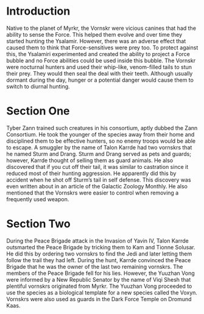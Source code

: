 # Introduction

Native to the planet of Myrkr, the Vornskr were vicious canines that had the ability to sense the Force.
This helped them evolve and over time they started hunting the Ysalamir.
However, there was an adverse effect that caused them to think that Force-sensitives were prey too.
To protect against this, the Ysalamiri experimented and created the ability to project a Force bubble and no Force abilities could be used inside this bubble.
The Vornskr were nocturnal hunters and used their whip-like, venom-filled tails to stun their prey.
They would then seal the deal with their teeth.
Although usually dormant during the day, hunger or a potential danger would cause them to switch to diurnal hunting.

# Section One

Tyber Zann trained such creatures in his consortium, aptly dubbed the Zann Consortium.
He took the younger of the species away from their home and disciplined them to be effective hunters, so no enemy troops would be able to escape.
A smuggler by the name of Talon Karrde had two vornskrs that he named Sturm and Drang.
Sturm and Drang served as pets and guards; however, Karrde thought of selling them as guard animals.
He also discovered that if you cut off their tail, it was similar to castration since it reduced most of their hunting aggression.
He apparently did this by accident when he shot off Sturm’s tail in self defense.
This discovery was even written about in an article of the Galactic Zoology Monthly.
He also mentioned that the Vornskrs were easier to control when removing a frequently used weapon.

# Section Two

During the Peace Brigade attack in the Invasion of Yavin IV, Talon Karrde outsmarted the Peace Brigade by tricking them to Kam and Tionne Solusar.
He did this by ordering two vornskrs to find the Jedi and later letting them follow the trail they had left.
During the hunt, Karrde convinced the Peace Brigade that he was the owner of the last two remaining vornskrs.
The members of the Peace Brigade fell for his lies.
However, the Yuuzhan Vong were informed by a New Republic Senator by the name of Viqi Shesh that plentiful vornskrs originated from Myrkr.
The Yuuzhan Vong proceeded to use the species as a biological template for a new species called the Voxyn.
Vornskrs were also used as guards in the Dark Force Temple on Dromund Kaas.
